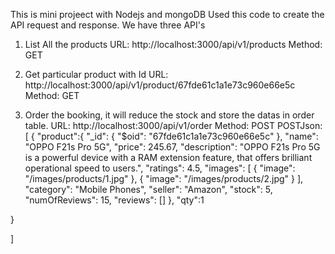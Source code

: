 This is mini projeect with Nodejs and mongoDB
Used this code to create the API request and response.
We have three API's

1. List All the products
    URL: http://localhost:3000/api/v1/products
    Method: GET
   
2. Get particular product with Id
   URL: http://localhost:3000/api/v1/product/67fde61c1a1e73c960e66e5c
   Method: GET
3. Order the booking, it will reduce the stock and store the datas in order table.
   URL: http://localhost:3000/api/v1/order
   Method: POST
   POSTJson:
   [
  {
  "product":{
  "_id": {
    "$oid": "67fde61c1a1e73c960e66e5c"
  },
  "name": "OPPO F21s Pro 5G",
  "price": 245.67,
  "description": "OPPO F21s Pro 5G is a powerful device with a RAM extension feature, that offers brilliant operational speed to users.",
  "ratings": 4.5,
  "images": [
    {
      "image": "/images/products/1.jpg"
    },
    {
      "image": "/images/products/2.jpg"
    }
  ],
  "category": "Mobile Phones",
  "seller": "Amazon",
  "stock": 5,
  "numOfReviews": 15,
  "reviews": []
},
  "qty":1
  
  }
  
]
   

